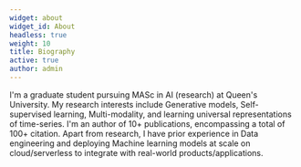 ```yaml
---
widget: about
widget_id: About
headless: true
weight: 10
title: Biography
active: true
author: admin
---
```

I'm a graduate student pursuing MASc in AI (research) at Queen's University. My research interests include Generative models, Self-supervised learning, Multi-modality, and learning universal representations of time-series. I'm an author of 10+ publications, encompassing a total of 100+ citation. Apart from research, I have prior experience in Data engineering and deploying Machine learning models at scale on cloud/serverless to integrate with real-world products/applications.